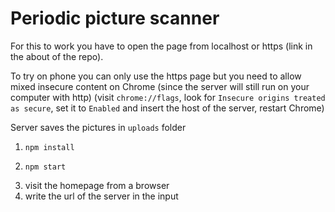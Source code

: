 # Periodic picture scanner

For this to work you have to open the page from localhost or https (link in the about of the repo).

To try on phone you can only use the https page but you need to allow mixed insecure content on Chrome (since the server will still run on your computer with http) (visit `chrome://flags`, look for `Insecure origins treated as secure`, set it to `Enabled` and insert the host of the server, restart Chrome)

Server saves the pictures in `uploads` folder

1.  ```
    npm install
    ```
1.  ```
    npm start
    ```
1.  visit the homepage from a browser
1.  write the url of the server in the input
